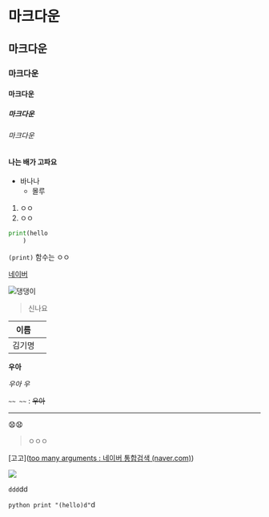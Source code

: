 # 마크다운

## 마크다운

### 마크다운

#### 마크다운 

##### 마크다운

###### 마크다운

#### 나는 배가 고파요

- 바나나
  - 몰루

1. ㅇㅇ
2. ㅇㅇ 

```python
print(hello
    )
```

`(print)` 함수는 ㅇㅇ



[네이버](https://naver.com) 

![댕댕이](https://postfiles.pstatic.net/MjAyMjA2MTJfMjk1/MDAxNjU1MDM5NDY2MTA0.-1R0IaVPKTww4ngjwdoxVYI0qB-GoIuuPFMSiCPZF3Yg.nJnBDLfhHggNNwMIRh6xe1EvvHxcIWdbxK-22wKxh9Ag.JPEG.syjee04/IMG_3866.jpg?type=w773) 

> 신나요

| 이름   |      |
| ------ | ---- |
| 김기명 |      |



**우아** 

*우아*  *우*

`~~ ~~` : ~~우아~~ 



***

😧😧



> ㅇㅇㅇ

[고고]([too many arguments : 네이버 통합검색 (naver.com)](https://search.naver.com/search.naver?sm=tab_hty.top&where=nexearch&query=too+many+arguments&oquery=syntax&tqi=hVnxpwprvmZssQJfU24ssssst5N-343449))

![](https://search.pstatic.net/common/?src=http%3A%2F%2Fcafefiles.naver.net%2F20140417_218%2Fniye9_1397741884114fS5iU_JPEG%2F1384848690708.jpg&type=sc960_832)



`ddd`dd

```python print "(hello)d"```d



